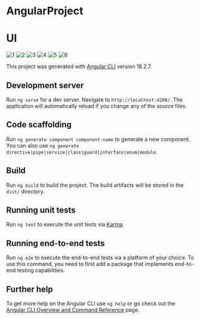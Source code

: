 # AngularProject

# UI
![1](https://github.com/user-attachments/assets/f8fdb7c4-c07e-4903-9d54-d2886a436f74)
![2](https://github.com/user-attachments/assets/1222a3c9-c996-4d3e-8031-66eed268cc15)
![3](https://github.com/user-attachments/assets/af7748ff-4053-446d-8b2e-4acef6f369e8)
![4](https://github.com/user-attachments/assets/1f73bc2d-b9d1-44de-8ac2-07897cfc69e3)
![5](https://github.com/user-attachments/assets/ded62cfa-2747-4b0f-9108-ba01ff8a5080)
![6](https://github.com/user-attachments/assets/c346726f-1064-4034-9b5c-11ab38017619)


This project was generated with [Angular CLI](https://github.com/angular/angular-cli) version 18.2.7.

## Development server

Run `ng serve` for a dev server. Navigate to `http://localhost:4200/`. The application will automatically reload if you change any of the source files.

## Code scaffolding

Run `ng generate component component-name` to generate a new component. You can also use `ng generate directive|pipe|service|class|guard|interface|enum|module`.

## Build

Run `ng build` to build the project. The build artifacts will be stored in the `dist/` directory.

## Running unit tests

Run `ng test` to execute the unit tests via [Karma](https://karma-runner.github.io).

## Running end-to-end tests

Run `ng e2e` to execute the end-to-end tests via a platform of your choice. To use this command, you need to first add a package that implements end-to-end testing capabilities.

## Further help

To get more help on the Angular CLI use `ng help` or go check out the [Angular CLI Overview and Command Reference](https://angular.dev/tools/cli) page.

